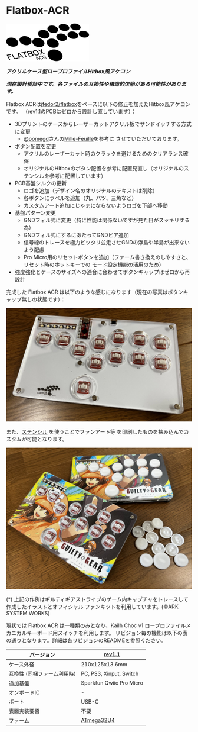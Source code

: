 # Flatbox-ACR

![Logo](logo.svg)

_**アクリルケース型ロープロファイルHitbox風アケコン**_

_**現在設計検証中です。各ファイルの互換性や構造的欠陥がある可能性があります。**_

Flatbox ACRは[jfedor2/flatbox](https://github.com/jfedor2/flatbox)をベースに以下の修正を加えたHitbox風アケコンです。
（rev1.1のPCBはゼロから設計し直しています）：

* 3Dプリントのケースからレーザーカットアクリル板でサンドイッチする方式に変更
    * [@pomegd](https://twitter.com/pomegd)さんの[Mille-Feuille](https://pomegd.booth.pm/items/2685530)を参考に
      させていただいております。
* ボタン配置を変更
    * アクリルのレーザーカット時のクラックを避けるためのクリアランス確保
    * オリジナルのHitboxのボタン配置を参考に配置見直し（オリジナルのステンシルを参考に配置しています）
* PCB基盤シルクの更新
    * ロゴを追加（デザイン名のオリジナルのテキストは削除）
    * 各ボタンにラベルを追加（丸、バツ、三角など）
    * カスタムアート追加にじゃまにならないようロゴを下部へ移動
* 基盤パターン変更
    * GNDフィル式に変更（特に性能は関係ないですが見た目がスッキリする為）
    * GNDフィル式にするにあたってGNDビア追加
    * 信号線のトレースを極力ピッタリ並走させGNDの浮島や半島が出来ないよう配慮
    * Pro Micro用のリセットボタンを追加（ファーム書き換えのしやすさと、リセット時のホットキーでの
      モード設定機能の活用のため）
* 強度強化とケースのサイズへの適合に合わせてボタンキャップはゼロから再設計

完成した Flatbox ACR は以下のような感じになります（現在の写真はボタンキャップ無しの状態です）：

![Assembled Flatbox](hardware-rev1.1/images/Flatbox-rev1.1-bare.jpg)

また、[ステンシル](hardware-rev1.1/images/Flatbox-ACR-Stencil_300dpi.png) を使うことでファンアート等
を印刷したものを挟み込んでカスタムが可能となります。

![Assembled Flatbox with Fan Art](hardware-rev1.1/images/Flatbox-rev1.1-final01.jpg)

(*) 上記の作例はギルティギアストライブのゲーム内キャプチャをトレースして作成したイラストとオフィシャル
ファンキットを利用しています。(©ARK SYSTEM WORKS)

現状では Flatbox ACR は一種類のみとなり、Kailh Choc v1 ロープロファイルメカニカルキーボード用スイッチを利用します。
リビジョン毎の機能は以下の表の通りとなります。詳細は各リビジョンのREADMEを参照ください。

バージョン | [rev1.1](hardware-rev1.1) |
------- | ------------------------- |
ケース外径 | 210x125x13.6mm |
互換性 (同梱ファーム利用時) | PC, PS3, Xinput, Switch |
追加基盤 | Sparkfun Qwiic Pro Micro |
オンボードIC | - |
ポート | USB-C |
表面実装要否 | 不要 |
ファーム | [ATmega32U4](firmwares_atmega32u4) |
